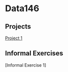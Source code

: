 # Data146


## Projects
[Project 1](https://samupdike.github.io/Data146/Project1.md)

## Informal Exercises
[Informal Exercise 1]

